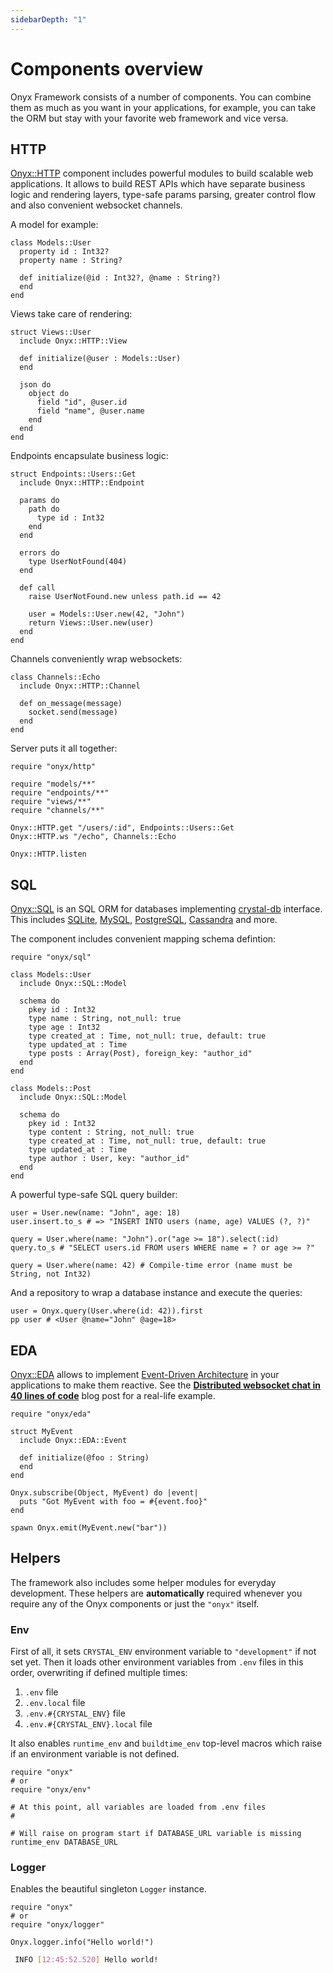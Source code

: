 ```yaml
---
sidebarDepth: "1"
---
```


# Components overview

Onyx Framework consists of a number of components. You can combine them as much as you want in your applications, for example, you can take the ORM but stay with your favorite web framework and vice versa.

## HTTP

[Onyx::HTTP](/http/) component includes powerful modules to build scalable web applications. It allows to build REST APIs which have separate business logic and rendering layers, type-safe params parsing, greater control flow and also convenient websocket channels.

A model for example:

```crystal
class Models::User
  property id : Int32?
  property name : String?

  def initialize(@id : Int32?, @name : String?)
  end
end
```

Views take care of rendering:

```crystal
struct Views::User
  include Onyx::HTTP::View

  def initialize(@user : Models::User)
  end

  json do
    object do
      field "id", @user.id
      field "name", @user.name
    end
  end
end
```

Endpoints encapsulate business logic:

```crystal
struct Endpoints::Users::Get
  include Onyx::HTTP::Endpoint

  params do
    path do
      type id : Int32
    end
  end

  errors do
    type UserNotFound(404)
  end

  def call
    raise UserNotFound.new unless path.id == 42

    user = Models::User.new(42, "John")
    return Views::User.new(user)
  end
end
```

Channels conveniently wrap websockets:

```crystal
class Channels::Echo
  include Onyx::HTTP::Channel

  def on_message(message)
    socket.send(message)
  end
end
```

Server puts it all together:

```crystal
require "onyx/http"

require "models/**"
require "endpoints/**"
require "views/**"
require "channels/**"

Onyx::HTTP.get "/users/:id", Endpoints::Users::Get
Onyx::HTTP.ws "/echo", Channels::Echo

Onyx::HTTP.listen
```

## SQL

[Onyx::SQL](/sql/) is an SQL ORM for databases implementing [crystal-db](https://github.com/crystal-lang/crystal-db) interface. This includes [SQLite](https://github.com/crystal-lang/crystal-sqlite3), [MySQL](https://github.com/crystal-lang/crystal-mysql), [PostgreSQL](https://github.com/will/crystal-pg), [Cassandra](https://github.com/kaukas/crystal-cassandra) and more.

The component includes convenient mapping schema defintion:

```crystal
require "onyx/sql"

class Models::User
  include Onyx::SQL::Model

  schema do
    pkey id : Int32
    type name : String, not_null: true
    type age : Int32
    type created_at : Time, not_null: true, default: true
    type updated_at : Time
    type posts : Array(Post), foreign_key: "author_id"
  end
end

class Models::Post
  include Onyx::SQL::Model

  schema do
    pkey id : Int32
    type content : String, not_null: true
    type created_at : Time, not_null: true, default: true
    type updated_at : Time
    type author : User, key: "author_id"
  end
end
```

A powerful type-safe SQL query builder:

```crystal
user = User.new(name: "John", age: 18)
user.insert.to_s # => "INSERT INTO users (name, age) VALUES (?, ?)"

query = User.where(name: "John").or("age >= 18").select(:id)
query.to_s # "SELECT users.id FROM users WHERE name = ? or age >= ?"

query = User.where(name: 42) # Compile-time error (name must be String, not Int32)
```

And a repository to wrap a database instance and execute the queries:

```crystal
user = Onyx.query(User.where(id: 42)).first
pp user # <User @name="John" @age=18>
```

## EDA

[Onyx::EDA](/eda/) allows to implement [Event-Driven Architecture](https://en.wikipedia.org/wiki/Event-driven_architecture) in your applications to make them reactive. See the [**Distributed websocket chat in 40 lines of code**](https://blog.onyxframework.com/posts/distributed-websocket-chat-in-40-loc/) blog post for a real-life example.

```crystal
require "onyx/eda"

struct MyEvent
  include Onyx::EDA::Event

  def initialize(@foo : String)
  end
end

Onyx.subscribe(Object, MyEvent) do |event|
  puts "Got MyEvent with foo = #{event.foo}"
end

spawn Onyx.emit(MyEvent.new("bar"))
```

## Helpers

The framework also includes some helper modules for everyday development. These helpers are **automatically** required whenever you require any of the Onyx components or just the `"onyx"` itself.

### Env

First of all, it sets `CRYSTAL_ENV` environment variable to `"development"` if not set yet. Then it loads other environment variables from `.env` files in this order, overwriting if defined multiple times:

1. `.env` file
2. `.env.local` file
3. `.env.#{CRYSTAL_ENV}` file
4. `.env.#{CRYSTAL_ENV}.local` file

It also enables `runtime_env` and `buildtime_env` top-level macros which raise if an environment variable is not defined.

```crystal
require "onyx"
# or
require "onyx/env"

# At this point, all variables are loaded from .env files
#

# Will raise on program start if DATABASE_URL variable is missing
runtime_env DATABASE_URL
```

### Logger

Enables the beautiful singleton `Logger` instance.

```crystal
require "onyx"
# or
require "onyx/logger"

Onyx.logger.info("Hello world!")
```

```sh
 INFO [12:45:52.520] Hello world!
```
